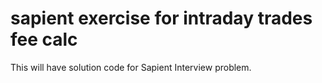 # sapient exercise for intraday trades fee calc
This will have solution code for Sapient Interview problem.
